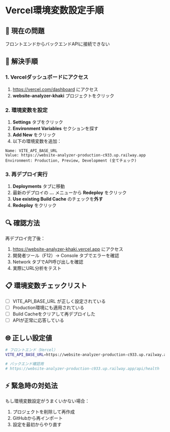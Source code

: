 # Vercel環境変数設定手順

## 🚨 現在の問題
フロントエンドからバックエンドAPIに接続できない

## 🔧 解決手順

### 1. Vercelダッシュボードにアクセス
1. https://vercel.com/dashboard にアクセス
2. **website-analyzer-khaki** プロジェクトをクリック

### 2. 環境変数を設定
1. **Settings** タブをクリック
2. **Environment Variables** セクションを探す
3. **Add New** をクリック
4. 以下の環境変数を追加：

```
Name: VITE_API_BASE_URL
Value: https://website-analyzer-production-c933.up.railway.app
Environment: Production, Preview, Development (全てチェック)
```

### 3. 再デプロイ実行
1. **Deployments** タブに移動
2. 最新のデプロイの **...** メニューから **Redeploy** をクリック
3. **Use existing Build Cache** のチェックを**外す**
4. **Redeploy** をクリック

## 🔍 確認方法

再デプロイ完了後：
1. https://website-analyzer-khaki.vercel.app にアクセス
2. 開発者ツール（F12）→ Console タブでエラーを確認
3. Network タブでAPI呼び出しを確認
4. 実際にURL分析をテスト

## 📋 環境変数チェックリスト

- [ ] VITE_API_BASE_URL が正しく設定されている
- [ ] Production環境にも適用されている
- [ ] Build Cacheをクリアして再デプロイした
- [ ] APIが正常に応答している

## 🌐 正しい設定値

```bash
# フロントエンド（Vercel）
VITE_API_BASE_URL=https://website-analyzer-production-c933.up.railway.app

# バックエンド確認用
# https://website-analyzer-production-c933.up.railway.app/api/health
```

## ⚡ 緊急時の対処法

もし環境変数設定がうまくいかない場合：
1. プロジェクトを削除して再作成
2. GitHubから再インポート
3. 設定を最初からやり直す